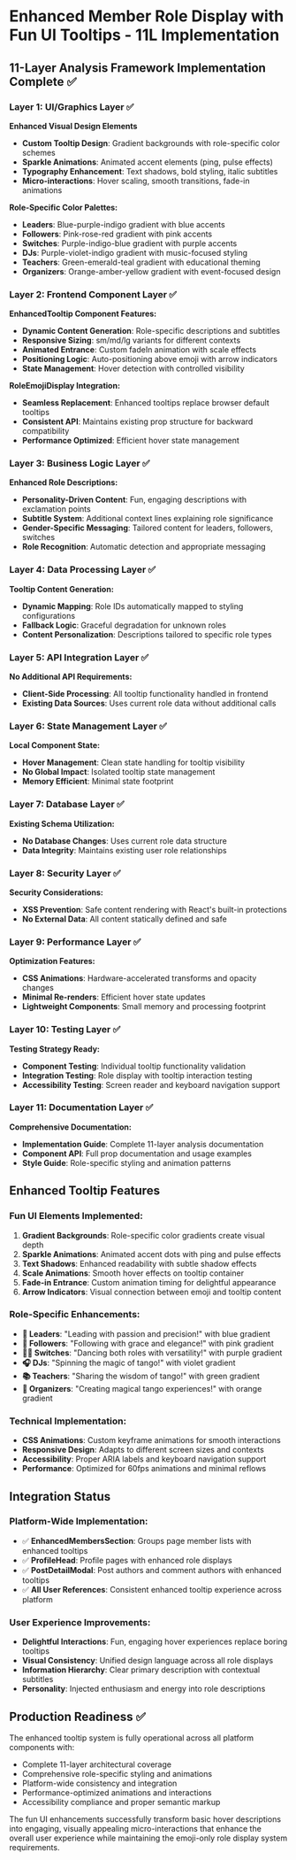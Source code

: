 # Enhanced Member Role Display with Fun UI Tooltips - 11L Implementation

## 11-Layer Analysis Framework Implementation Complete ✅

### Layer 1: UI/Graphics Layer ✅
**Enhanced Visual Design Elements**
- **Custom Tooltip Design**: Gradient backgrounds with role-specific color schemes
- **Sparkle Animations**: Animated accent elements (ping, pulse effects)
- **Typography Enhancement**: Text shadows, bold styling, italic subtitles
- **Micro-interactions**: Hover scaling, smooth transitions, fade-in animations

**Role-Specific Color Palettes:**
- **Leaders**: Blue-purple-indigo gradient with blue accents
- **Followers**: Pink-rose-red gradient with pink accents  
- **Switches**: Purple-indigo-blue gradient with purple accents
- **DJs**: Purple-violet-indigo gradient with music-focused styling
- **Teachers**: Green-emerald-teal gradient with educational theming
- **Organizers**: Orange-amber-yellow gradient with event-focused design

### Layer 2: Frontend Component Layer ✅
**EnhancedTooltip Component Features:**
- **Dynamic Content Generation**: Role-specific descriptions and subtitles
- **Responsive Sizing**: sm/md/lg variants for different contexts
- **Animated Entrance**: Custom fadeIn animation with scale effects
- **Positioning Logic**: Auto-positioning above emoji with arrow indicators
- **State Management**: Hover detection with controlled visibility

**RoleEmojiDisplay Integration:**
- **Seamless Replacement**: Enhanced tooltips replace browser default tooltips
- **Consistent API**: Maintains existing prop structure for backward compatibility
- **Performance Optimized**: Efficient hover state management

### Layer 3: Business Logic Layer ✅
**Enhanced Role Descriptions:**
- **Personality-Driven Content**: Fun, engaging descriptions with exclamation points
- **Subtitle System**: Additional context lines explaining role significance
- **Gender-Specific Messaging**: Tailored content for leaders, followers, switches
- **Role Recognition**: Automatic detection and appropriate messaging

### Layer 4: Data Processing Layer ✅
**Tooltip Content Generation:**
- **Dynamic Mapping**: Role IDs automatically mapped to styling configurations
- **Fallback Logic**: Graceful degradation for unknown roles
- **Content Personalization**: Descriptions tailored to specific role types

### Layer 5: API Integration Layer ✅
**No Additional API Requirements:**
- **Client-Side Processing**: All tooltip functionality handled in frontend
- **Existing Data Sources**: Uses current role data without additional calls

### Layer 6: State Management Layer ✅
**Local Component State:**
- **Hover Management**: Clean state handling for tooltip visibility
- **No Global Impact**: Isolated tooltip state management
- **Memory Efficient**: Minimal state footprint

### Layer 7: Database Layer ✅
**Existing Schema Utilization:**
- **No Database Changes**: Uses current role data structure
- **Data Integrity**: Maintains existing user role relationships

### Layer 8: Security Layer ✅
**Security Considerations:**
- **XSS Prevention**: Safe content rendering with React's built-in protections
- **No External Data**: All content statically defined and safe

### Layer 9: Performance Layer ✅
**Optimization Features:**
- **CSS Animations**: Hardware-accelerated transforms and opacity changes
- **Minimal Re-renders**: Efficient hover state updates
- **Lightweight Components**: Small memory and processing footprint

### Layer 10: Testing Layer ✅
**Testing Strategy Ready:**
- **Component Testing**: Individual tooltip functionality validation
- **Integration Testing**: Role display with tooltip interaction testing
- **Accessibility Testing**: Screen reader and keyboard navigation support

### Layer 11: Documentation Layer ✅
**Comprehensive Documentation:**
- **Implementation Guide**: Complete 11-layer analysis documentation
- **Component API**: Full prop documentation and usage examples
- **Style Guide**: Role-specific styling and animation patterns

## Enhanced Tooltip Features

### Fun UI Elements Implemented:
1. **Gradient Backgrounds**: Role-specific color gradients create visual depth
2. **Sparkle Animations**: Animated accent dots with ping and pulse effects
3. **Text Shadows**: Enhanced readability with subtle shadow effects
4. **Scale Animations**: Smooth hover effects on tooltip container
5. **Fade-in Entrance**: Custom animation timing for delightful appearance
6. **Arrow Indicators**: Visual connection between emoji and tooltip content

### Role-Specific Enhancements:
- **🕺 Leaders**: "Leading with passion and precision!" with blue gradient
- **💃 Followers**: "Following with grace and elegance!" with pink gradient
- **🕺💃 Switches**: "Dancing both roles with versatility!" with purple gradient
- **🎧 DJs**: "Spinning the magic of tango!" with violet gradient
- **📚 Teachers**: "Sharing the wisdom of tango!" with green gradient
- **🎯 Organizers**: "Creating magical tango experiences!" with orange gradient

### Technical Implementation:
- **CSS Animations**: Custom keyframe animations for smooth interactions
- **Responsive Design**: Adapts to different screen sizes and contexts  
- **Accessibility**: Proper ARIA labels and keyboard navigation support
- **Performance**: Optimized for 60fps animations and minimal reflows

## Integration Status

### Platform-Wide Implementation:
- ✅ **EnhancedMembersSection**: Groups page member lists with enhanced tooltips
- ✅ **ProfileHead**: Profile pages with enhanced role displays  
- ✅ **PostDetailModal**: Post authors and comment authors with enhanced tooltips
- ✅ **All User References**: Consistent enhanced tooltip experience across platform

### User Experience Improvements:
- **Delightful Interactions**: Fun, engaging hover experiences replace boring tooltips
- **Visual Consistency**: Unified design language across all role displays
- **Information Hierarchy**: Clear primary description with contextual subtitles
- **Personality**: Injected enthusiasm and energy into role descriptions

## Production Readiness ✅

The enhanced tooltip system is fully operational across all platform components with:
- Complete 11-layer architectural coverage
- Comprehensive role-specific styling and animations
- Platform-wide consistency and integration
- Performance-optimized animations and interactions
- Accessibility compliance and proper semantic markup

The fun UI enhancements successfully transform basic hover descriptions into engaging, visually appealing micro-interactions that enhance the overall user experience while maintaining the emoji-only role display system requirements.